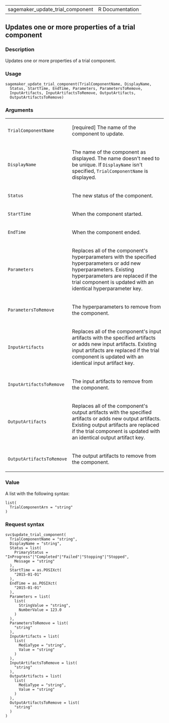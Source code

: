 <table style="width: 100%;">
<tbody>
<tr class="odd">
<td>sagemaker_update_trial_component</td>
<td style="text-align: right;">R Documentation</td>
</tr>
</tbody>
</table>

## Updates one or more properties of a trial component

### Description

Updates one or more properties of a trial component.

### Usage

    sagemaker_update_trial_component(TrialComponentName, DisplayName,
      Status, StartTime, EndTime, Parameters, ParametersToRemove,
      InputArtifacts, InputArtifactsToRemove, OutputArtifacts,
      OutputArtifactsToRemove)

### Arguments

<table>
<colgroup>
<col style="width: 35%" />
<col style="width: 65%" />
</colgroup>
<tbody>
<tr class="odd">
<td><code
id="sagemaker_update_trial_component_:_TrialComponentName">TrialComponentName</code></td>
<td><p>[required] The name of the component to update.</p></td>
</tr>
<tr class="even">
<td><code
id="sagemaker_update_trial_component_:_DisplayName">DisplayName</code></td>
<td><p>The name of the component as displayed. The name doesn't need to
be unique. If <code>DisplayName</code> isn't specified,
<code>TrialComponentName</code> is displayed.</p></td>
</tr>
<tr class="odd">
<td><code
id="sagemaker_update_trial_component_:_Status">Status</code></td>
<td><p>The new status of the component.</p></td>
</tr>
<tr class="even">
<td><code
id="sagemaker_update_trial_component_:_StartTime">StartTime</code></td>
<td><p>When the component started.</p></td>
</tr>
<tr class="odd">
<td><code
id="sagemaker_update_trial_component_:_EndTime">EndTime</code></td>
<td><p>When the component ended.</p></td>
</tr>
<tr class="even">
<td><code
id="sagemaker_update_trial_component_:_Parameters">Parameters</code></td>
<td><p>Replaces all of the component's hyperparameters with the
specified hyperparameters or add new hyperparameters. Existing
hyperparameters are replaced if the trial component is updated with an
identical hyperparameter key.</p></td>
</tr>
<tr class="odd">
<td><code
id="sagemaker_update_trial_component_:_ParametersToRemove">ParametersToRemove</code></td>
<td><p>The hyperparameters to remove from the component.</p></td>
</tr>
<tr class="even">
<td><code
id="sagemaker_update_trial_component_:_InputArtifacts">InputArtifacts</code></td>
<td><p>Replaces all of the component's input artifacts with the
specified artifacts or adds new input artifacts. Existing input
artifacts are replaced if the trial component is updated with an
identical input artifact key.</p></td>
</tr>
<tr class="odd">
<td><code
id="sagemaker_update_trial_component_:_InputArtifactsToRemove">InputArtifactsToRemove</code></td>
<td><p>The input artifacts to remove from the component.</p></td>
</tr>
<tr class="even">
<td><code
id="sagemaker_update_trial_component_:_OutputArtifacts">OutputArtifacts</code></td>
<td><p>Replaces all of the component's output artifacts with the
specified artifacts or adds new output artifacts. Existing output
artifacts are replaced if the trial component is updated with an
identical output artifact key.</p></td>
</tr>
<tr class="odd">
<td><code
id="sagemaker_update_trial_component_:_OutputArtifactsToRemove">OutputArtifactsToRemove</code></td>
<td><p>The output artifacts to remove from the component.</p></td>
</tr>
</tbody>
</table>

### Value

A list with the following syntax:

    list(
      TrialComponentArn = "string"
    )

### Request syntax

    svc$update_trial_component(
      TrialComponentName = "string",
      DisplayName = "string",
      Status = list(
        PrimaryStatus = "InProgress"|"Completed"|"Failed"|"Stopping"|"Stopped",
        Message = "string"
      ),
      StartTime = as.POSIXct(
        "2015-01-01"
      ),
      EndTime = as.POSIXct(
        "2015-01-01"
      ),
      Parameters = list(
        list(
          StringValue = "string",
          NumberValue = 123.0
        )
      ),
      ParametersToRemove = list(
        "string"
      ),
      InputArtifacts = list(
        list(
          MediaType = "string",
          Value = "string"
        )
      ),
      InputArtifactsToRemove = list(
        "string"
      ),
      OutputArtifacts = list(
        list(
          MediaType = "string",
          Value = "string"
        )
      ),
      OutputArtifactsToRemove = list(
        "string"
      )
    )
